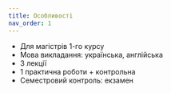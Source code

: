 ```yaml
---
title: Особливостi
nav_order: 1
---
```


- Для магiстрiв 1-го курсу
- Мова викладання: українська, англiйська
- 3 лекції
- 1 практична роботи + контрольна
- Семестровий контроль: екзамен




